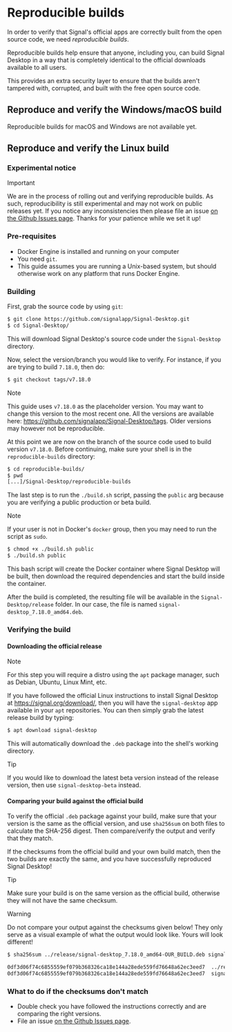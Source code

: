 <!-- Copyright 2024 Signal Messenger, LLC -->
<!-- SPDX-License-Identifier: AGPL-3.0-only -->

# Reproducible builds

In order to verify that Signal's official apps are correctly built from the open source code, we need _reproducible builds_.

Reproducible builds help ensure that anyone, including you, can build Signal Desktop in a way that is completely identical to the official downloads available to all users.

This provides an extra security layer to ensure that the builds aren't tampered with, corrupted, and built with the free open source code.

## Reproduce and verify the Windows/macOS build

Reproducible builds for macOS and Windows are not available yet.

## Reproduce and verify the Linux build

### Experimental notice

> [!IMPORTANT]
> We are in the process of rolling out and verifying reproducible builds. As such, reproducibility is still
experimental and may not work on public releases yet. If you notice any inconsistencies then please file an issue [on the Github Issues page](https://github.com/signalapp/Signal-Desktop/issues). Thanks for your patience while we set it up!

### Pre-requisites

- Docker Engine is installed and running on your computer
- You need `git`.
- This guide assumes you are running a Unix-based system, but should otherwise work on any platform that runs Docker Engine.

### Building

First, grab the source code by using `git`:

```bash
$ git clone https://github.com/signalapp/Signal-Desktop.git
$ cd Signal-Desktop/
```

This will download Signal Desktop's source code under the `Signal-Desktop` directory.

Now, select the version/branch you would like to verify. For instance, if you are trying to build `7.18.0`, then do:

```bash
$ git checkout tags/v7.18.0
```

> [!NOTE]
> This guide uses `v7.18.0` as the placeholder version. You may want to change this version to the most recent one. All the versions are available here: https://github.com/signalapp/Signal-Desktop/tags. Older versions may however not be reproducible.

At this point we are now on the branch of the source code used to build version `v7.18.0`. Before continuing, make sure your shell is in the `reproducible-builds` directory:

```bash
$ cd reproducible-builds/
$ pwd
[...]/Signal-Desktop/reproducible-builds
```

The last step is to run the `./build.sh` script, passing the `public` arg because you are verifying a public production or beta build.

> [!NOTE]
> If your user is not in Docker's `docker` group, then you may need to run the script as `sudo`.

```bash
$ chmod +x ./build.sh public
$ ./build.sh public
```

This bash script will create the Docker container where Signal Desktop will be built, then download the required dependencies and start the build inside the container.

After the build is completed, the resulting file will be available in the `Signal-Desktop/release` folder. In our case, the file is named `signal-desktop_7.18.0_amd64.deb`.

### Verifying the build

#### Downloading the official release 

> [!NOTE]
> For this step you will require a distro using the `apt` package manager, such as Debian, Ubuntu, Linux Mint, etc.

If you have followed the official Linux instructions to install Signal Desktop at https://signal.org/download/, then you will have the `signal-desktop` app available in your `apt` repositories. You can then simply grab the latest release build by typing:

```bash
$ apt download signal-desktop
```

This will automatically download the `.deb` package into the shell's working directory.

> [!TIP]
> If you would like to download the latest beta version instead of the release version, then use `signal-desktop-beta` instead.

#### Comparing your build against the official build

To verify the official `.deb` package against your build, make sure that your version is the same as the official version, and use `sha256sum` on both files to calculate the SHA-256 digest. Then compare/verify the output and verify that they match. 

If the checksums from the official build and your own build match, then the two builds are exactly the same, and you have successfully reproduced Signal Desktop!

> [!TIP]
> Make sure your build is on the same version as the official build, otherwise they will not have the same checksum.

> [!WARNING]
> Do not compare your output against the checksums given below! They only serve as a visual example of what the output would look like. Yours will look different!

```bash
$ sha256sum ../release/signal-desktop_7.18.0_amd64-OUR_BUILD.deb signal-desktop_7.18.0_amd64_OFFICIAL_BUILD.deb

0df3d06f74c6855559ef079b368326ca18e144a28ede559fd76648a62ec3eed7  ../release/signal-desktop_7.18.0_amd64-OUR_BUILD.deb
0df3d06f74c6855559ef079b368326ca18e144a28ede559fd76648a62ec3eed7  signal-desktop_7.18.0_amd64_OFFICIAL_BUILD.deb
```

### What to do if the checksums don't match

- Double check you have followed the instructions correctly and are comparing the right versions.
- File an issue [on the Github Issues page](https://github.com/signalapp/Signal-Desktop/issues).
